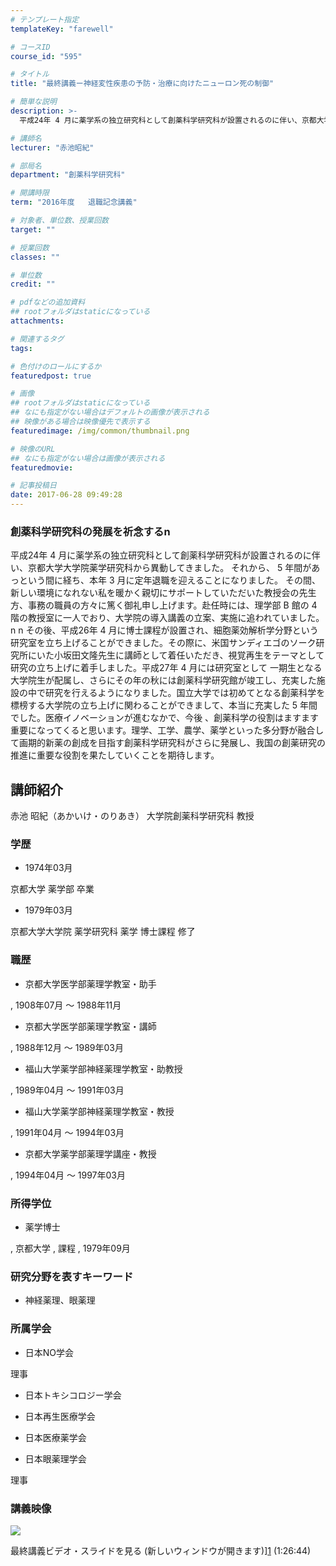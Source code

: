 ```yaml
---
# テンプレート指定
templateKey: "farewell"

# コースID
course_id: "595"

# タイトル
title: "最終講義ー神経変性疾患の予防・治療に向けたニューロン死の制御"

# 簡単な説明
description: >-
  平成24年 4 月に薬学系の独立研究科として創薬科学研究科が設置されるのに伴い、京都大学大学院薬学研究科から異動してきました。 それから、 5 年間があっという間に経ち、本年 3 月に定年退職を...

# 講師名
lecturer: "赤池昭紀"

# 部局名
department: "創薬科学研究科"

# 開講時限
term: "2016年度	退職記念講義"

# 対象者、単位数、授業回数
target: ""

# 授業回数
classes: ""

# 単位数
credit: ""

# pdfなどの追加資料
## rootフォルダはstaticになっている
attachments: 

# 関連するタグ
tags:

# 色付けのロールにするか
featuredpost: true

# 画像
## rootフォルダはstaticになっている
## なにも指定がない場合はデフォルトの画像が表示される
## 映像がある場合は映像優先で表示する
featuredimage: /img/common/thumbnail.png

# 映像のURL
## なにも指定がない場合は画像が表示される
featuredmovie: 

# 記事投稿日
date: 2017-06-28 09:49:28
---
```


### 創薬科学研究科の発展を祈念するn

平成24年 4 月に薬学系の独立研究科として創薬科学研究科が設置されるのに伴い、京都大学大学院薬学研究科から異動してきました。 それから、 5 年間があっという間に経ち、本年 3 月に定年退職を迎えることになりました。 その間、新しい環境になれない私を暖かく親切にサポートしていただいた教授会の先生方、事務の職員の方々に篤く御礼申し上げます。赴任時には、理学部 B 館の 4 階の教授室に一人でおり、大学院の導入講義の立案、実施に追われていました。n n その後、平成26年 4 月に博士課程が設置され、細胞薬効解析学分野という研究室を立ち上げることができました。その際に、米国サンディエゴのソーク研究所にいた小坂田文隆先生に講師として着任いただき、視覚再生をテーマとして研究の立ち上げに着手しました。平成27年 4 月には研究室として 一期生となる大学院生が配属し、さらにその年の秋には創薬科学研究館が竣工し、充実した施設の中で研究を行えるようになりました。国立大学では初めてとなる創薬科学を標榜する大学院の立ち上げに関わることができまして、本当に充実した 5 年間でした。医療イノベーションが進むなかで、今後 、創薬科学の役割はますます重要になってくると思います。理学、工学、農学、薬学といった多分野が融合して画期的新薬の創成を目指す創薬科学研究科がさらに発展し、我国の創薬研究の推進に重要な役割を果たしていくことを期待します。

## 講師紹介

赤池 昭紀（あかいけ・のりあき） 大学院創薬科学研究科 教授

### 学歴

* 1974年03月

京都大学 薬学部 卒業

* 1979年03月

京都大学大学院 薬学研究科 薬学 博士課程 修了

### 職歴

* 京都大学医学部薬理学教室・助手

, 1908年07月 ～ 1988年11月

* 京都大学医学部薬理学教室・講師

, 1988年12月 ～ 1989年03月

* 福山大学薬学部神経薬理学教室・助教授

, 1989年04月 ～ 1991年03月

* 福山大学薬学部神経薬理学教室・教授

, 1991年04月 ～ 1994年03月

* 京都大学薬学部薬理学講座・教授

, 1994年04月 ～ 1997年03月

### 所得学位

* 薬学博士

, 京都大学 , 課程 , 1979年09月

### 研究分野を表すキーワード

* 神経薬理、眼薬理

### 所属学会

* 日本NO学会

理事

* 日本トキシコロジー学会

* 日本再生医療学会

* 日本医療薬学会

* 日本眼薬理学会

理事

### 講義映像

![](/files/595/3593.jpg) 

最終講義ビデオ・スライドを見る (新しいウィンドウが開きます)][1] (1:26:44)

[1]: http://studio.media.nagoya-u.ac.jp/videos/watch.php?v=9ef43272497c7d5583dbb3664564b942bf069c7b